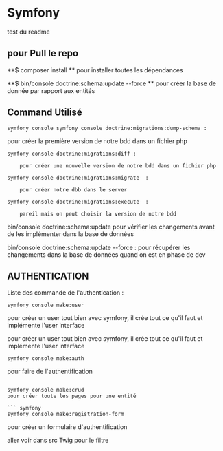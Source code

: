 # Symfony

test du readme

## pour Pull le repo

**$ composer install ** 
pour installer toutes les dépendances 

**$ bin/console doctrine:schema:update --force **
pour créer la base de donnée par rapport aux entités

## Command Utilisé 

```
symfony console symfony console doctrine:migrations:dump-schema :
```
pour créer la première version de notre bdd dans un fichier php

 ```       
symfony console doctrine:migrations:diff :
```
        pour créer une nouvelle version de notre bdd dans un fichier php

```
symfony console doctrine:migrations:migrate  :
```
        pour créer notre dbb dans le server

```
symfony console doctrine:migrations:execute  :
```
        pareil mais on peut choisir la version de notre bdd

bin/console doctrine:schema:update 
    pour vérifier les changements avant de les implémenter dans la base de données

bin/console doctrine:schema:update --force : 
    pour récupérer les changements dans la base de données quand on est en phase de dev


## AUTHENTICATION

Liste des commande de l'authentication :

``` symfony
symfony console make:user
```


pour créer un user tout bien avec symfony, il crée tout ce qu'il faut
                        et implémente l'user interface

pour créer un user tout bien avec symfony, il crée tout ce qu'il faut et implémente l'user interface

``` symfony
symfony console make:auth
```
pour faire de l'authentification

```

symfony console make:crud
pour créer toute les pages pour une entité

``` symfony
symfony console make:registration-form
```
pour créer un formulaire d'authentification



aller voir dans src Twig pour le filtre